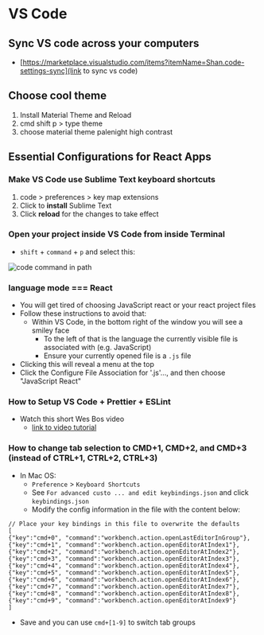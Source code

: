 # VS Code

## Sync VS code across your computers
* [https://marketplace.visualstudio.com/items?itemName=Shan.code-settings-sync](link to sync vs code)

## Choose cool theme
1. Install Material Theme and Reload
2. cmd shift p > type theme
3. choose material theme palenight high contrast

## Essential Configurations for React Apps

### Make VS Code use Sublime Text keyboard shortcuts
1. code > preferences > key map extensions
2. Click to **install** Sublime Text
3. Click **reload** for the changes to take effect

### Open your project inside VS Code from inside Terminal
* `shift` + `command` + `p` and select this:

![code command in path](https://i.imgur.com/pyuAEdH.png)

### language mode === React
* You will get tired of choosing JavaScript react or your react project files
* Follow these instructions to avoid that:
    - Within VS Code, in the bottom right of the window you will see a smiley face
        + To the left of that is the language the currently visible file is associated with (e.g. JavaScript)
        + Ensure your currently opened file is a `.js` file
* Clicking this will reveal a menu at the top
* Click the Configure File Association for '.js'..., and then choose "JavaScript React"

### How to Setup VS Code + Prettier + ESLint
* Watch this short Wes Bos video
    - [link to video tutorial](https://www.youtube.com/watch?v=YIvjKId9m2c)

### How to change tab selection to CMD+1, CMD+2, and CMD+3 (instead of CTRL+1, CTRL+2, CTRL+3)
* In Mac OS:
    - `Preference` > `Keyboard Shortcuts`
    - See `For advanced custo ... and edit keybindings.json` and click `keybindings.json`
    - Modify the config information in the file with the content below:

```
// Place your key bindings in this file to overwrite the defaults
[ 
{"key":"cmd+0", "command":"workbench.action.openLastEditorInGroup"},
{"key":"cmd+1", "command":"workbench.action.openEditorAtIndex1"}, 
{"key":"cmd+2", "command":"workbench.action.openEditorAtIndex2"}, 
{"key":"cmd+3", "command":"workbench.action.openEditorAtIndex3"},
{"key":"cmd+4", "command":"workbench.action.openEditorAtIndex4"}, 
{"key":"cmd+5", "command":"workbench.action.openEditorAtIndex5"}, 
{"key":"cmd+6", "command":"workbench.action.openEditorAtIndex6"},
{"key":"cmd+7", "command":"workbench.action.openEditorAtIndex7"},
{"key":"cmd+8", "command":"workbench.action.openEditorAtIndex8"}, 
{"key":"cmd+9", "command":"workbench.action.openEditorAtIndex9"}
]
```

* Save and you can use `cmd+[1-9]` to switch tab groups
